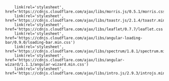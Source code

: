 		link(rel='stylesheet', href='https://cdnjs.cloudflare.com/ajax/libs/morris.js/0.5.1/morris.css')
		link(rel='stylesheet', href='https://cdnjs.cloudflare.com/ajax/libs/toastr.js/2.1.4/toastr.min.css')
		link(rel='stylesheet', href='https://cdnjs.cloudflare.com/ajax/libs/leaflet/0.7.7/leaflet.css')
		link(rel='stylesheet', href='https://cdnjs.cloudflare.com/ajax/libs/angular-loading-bar/0.9.0/loading-bar.min.css')
		link(rel='stylesheet', href='https://cdnjs.cloudflare.com/ajax/libs/spectrum/1.8.1/spectrum.min.css')
		link(rel='stylesheet', href='https://cdnjs.cloudflare.com/ajax/libs/angular-wizard/1.1.1/angular-wizard.min.css')
		link(rel='stylesheet', href='https://cdnjs.cloudflare.com/ajax/libs/intro.js/2.9.3/introjs.min.css')